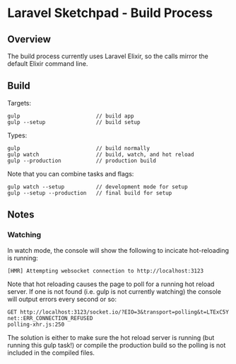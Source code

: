 # Laravel Sketchpad - Build Process

## Overview

The build process currently uses Laravel Elixir, so the calls mirror the default Elixir command line.


## Build

Targets:

```
gulp                        // build app
gulp --setup                // build setup
```

Types:

```
gulp                        // build normally
gulp watch                  // build, watch, and hot reload
gulp --production           // production build
```

Note that you can combine tasks and flags:

```
gulp watch --setup          // development mode for setup
gulp --setup --production   // final build for setup
```


## Notes

### Watching

In watch mode, the console will show the following to incicate hot-reloading is running:

```
[HMR] Attempting websocket connection to http://localhost:3123
```

Note that hot reloading causes the page to poll for a running hot reload server. If one is not found (i.e. gulp is not currently watching) the console will output errors every second or so:

```
GET http://localhost:3123/socket.io/?EIO=3&transport=polling&t=LTExC5Y
net::ERR_CONNECTION_REFUSED
polling-xhr.js:250
```

The solution is either to make sure the hot reload server is running (but running this gulp task!) or compile the production build so the polling is not included in the compiled files.
